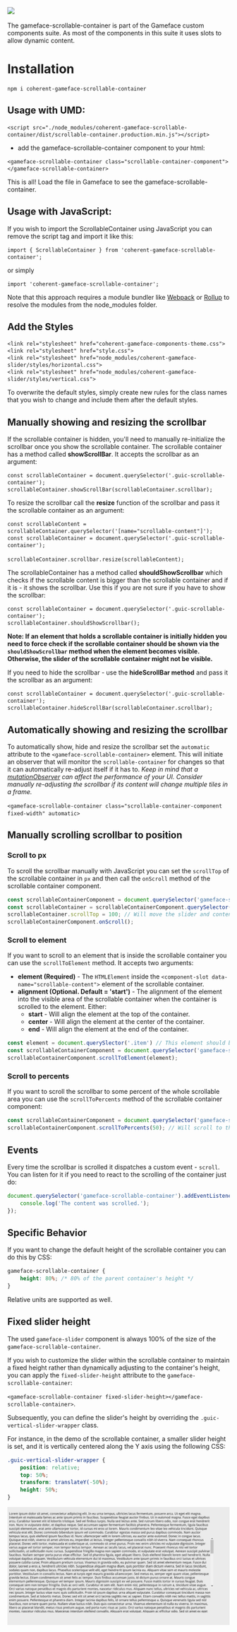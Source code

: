 <!--Copyright (c) Coherent Labs AD. All rights reserved. Licensed under the MIT License. See License.txt in the project root for license information. -->

<a href="https://www.npmjs.com/package/coherent-gameface-scrollable-container"><img src="http://img.shields.io/npm/v/coherent-gameface-scrollable-container.svg?style=flat-square"/></a>

The gameface-scrollable-container is part of the Gameface custom components suite. As most of the components in this suite it uses slots to allow dynamic content.

Installation
===================

```
npm i coherent-gameface-scrollable-container
```

## Usage with UMD:

~~~~{.html}
<script src="./node_modules/coherent-gameface-scrollable-container/dist/scrollable-container.production.min.js"></script>
~~~~

* add the gameface-scrollable-container component to your html:

~~~~{.html}
<gameface-scrollable-container class="scrollable-container-component"></gameface-scrollable-container>
~~~~

This is all! Load the file in Gameface to see the gameface-scrollable-container.

## Usage with JavaScript:

If you wish to import the ScrollableContainer using JavaScript you can remove the script tag and import it like this:

~~~~{.js}
import { ScrollableContainer } from 'coherent-gameface-scrollable-container';
~~~~

or simply

~~~~{.js}
import 'coherent-gameface-scrollable-container';
~~~~

Note that this approach requires a module bundler like [Webpack](https://webpack.js.org/) or [Rollup](https://rollupjs.org/guide/en/) to resolve the
modules from the node_modules folder.

## Add the Styles

~~~~{.css}
<link rel="stylesheet" href="coherent-gameface-components-theme.css">
<link rel="stylesheet" href="style.css">
<link rel="stylesheet" href="node_modules/coherent-gameface-slider/styles/horizontal.css">
<link rel="stylesheet" href="node_modules/coherent-gameface-slider/styles/vertical.css">
~~~~

To overwrite the default styles, simply create new rules for the class names that
you wish to change and include them after the default styles.

## Manually showing and resizing the scrollbar

If the scrollable container is hidden, you'll need to manually re-initialize the scrollbar once you show the scrollable container.
The scrollable container has a method called **showScrollBar**. It accepts the scrollbar as an argument:

~~~~{.js}
const scrollableContainer = document.querySelector('.guic-scrollable-container');
scrollableContainer.showScrollBar(scrollableContainer.scrollbar);
~~~~

To resize the scrollbar call the **resize** function of the scrollbar and pass it the
scrollable container as an argument:

~~~~{.js}
const scrollableContent = scrollableContainer.querySelector('[name="scrollable-content"]');
const scrollableContainer = document.querySelector('.guic-scrollable-container');

scrollableContainer.scrollbar.resize(scrollableContent);
~~~~

The scrollableContainer has a method called **shouldShowScrollbar** which checks if the scrollable content is bigger than the scrollable container and if it is - it shows the scrollbar. Use this if you are not sure if you have to show the scrollbar:

~~~~{.js}
const scrollableContainer = document.querySelector('.guic-scrollable-container');
scrollableContainer.shouldShowScrollbar();
~~~~

**Note: If an element that holds a scrollable container is initially hidden you need to force check if the scrollable container should be shown via the `shouldShowScrollbar` method when the element becomes visible. Otherwise, the slider of the scrollable container might not be visible.**

If you need to hide the scrollbar - use the **hideScrollBar method** and pass it the scrollbar as an argument:

~~~~{.js}
const scrollableContainer = document.querySelector('.guic-scrollable-container');
scrollableContainer.hideScrollBar(scrollableContainer.scrollbar);
~~~~

## Automatically showing and resizing the scrollbar

To automatically show, hide and resize the scrollbar set the `automatic` attribute to the `<gameface-scrollable-container>` element. This will initiate an observer that will monitor the `scrollable-container` for changes so that it can automatically re-adjust itself if it has to. *Keep in mind that a [mutationObserver](https://developer.mozilla.org/en-US/docs/Web/API/MutationObserver) can affect the performance of your UI. Consider manually re-adjusting the scrollbar if its content will change multiple tiles in a frame.*

`<gameface-scrollable-container class="scrollable-container-component fixed-width" automatic>`

## Manually scrolling scrollbar to position

### Scroll to px

To scroll the scrollbar manually with JavaScript you can set the `scrollTop` of the scrollable container in `px` and then call the `onScroll` method of the scrollable container component.

```javascript
const scrollableContainerComponent = document.querySelector('gameface-scrollable-container');
const scrollableContainer = scrollableContainerComponent.querySelector('.guic-scrollable-container');
scrollableContainer.scrollTop = 100; // Will move the slider and content with 100px from the top.
scrollableContainerComponent.onScroll();
```

### Scroll to element

If you want to scroll to an element that is inside the scrollable container you can use the `scrollToElement` method. It accepts two arguments:

* **element (Required)** - The `HTMLElement` inside the `<component-slot data-name="scrollable-content">` element of the scrollable container.
* **alignment (Optional. Default = 'start')** - The alignment of the element into the visible area of the scrollable container when the container is scrolled to the element. Either:
  * **start** - Will align the element at the top of the container.
  * **center** - Will align the element at the center of the container.
  * **end** - Will align the element at the end of the container.

```javascript
const element = document.querySlector('.item') // This element should be inside the scrollable container's content added with the `<component-slot data-name="scrollable-content">`.
const scrollableContainerComponent = document.querySelector('gameface-scrollable-container');
scrollableContainerComponent.scrollToElement(element);
```

### Scroll to percents

If you want to scroll the scrollbar to some percent of the whole scrollable area you can use the `scrollToPercents` method of the scrollable container component:

```javascript
const scrollableContainerComponent = document.querySelector('gameface-scrollable-container');
scrollableContainerComponent.scrollToPercents(50); // Will scroll to the middle of the scrollable area which is 50%
```

## Events

Every time the scrollbar is scrolled it dispatches a custom event - `scroll`. You can listen for it if you need to react to the scrolling of the container just do:

```js
document.querySelector('gameface-scrollable-container').addEventListener('scroll', () => {
    console.log('The content was scrolled.');
});
```

## Specific Behavior

If you want to change the default height of the scrollable container you can do this by CSS:

```CSS
gameface-scrollable-container {
    height: 80%; /* 80% of the parent container's height */
}
```

Relative units are supported as well.

## Fixed slider height

The used `gameface-slider` component is always 100% of the size of the `gameface-scrollable-container`.

If you wish to customize the slider within the scrollable container to maintain a fixed height rather than dynamically adjusting to the container's height, you can apply the `fixed-slider-height` attribute to the `gameface-scrollable-container`:

`<gameface-scrollable-container fixed-slider-height></gameface-scrollable-container>`.

Subsequently, you can define the slider's height by overriding the `.guic-vertical-slider-wrapper` class.

For instance, in the demo of the scrollable container, a smaller slider height is set, and it is vertically centered along the Y axis using the following CSS:

```CSS
.guic-vertical-slider-wrapper {
    position: relative;
    top: 50%;
    transform: translateY(-50%);
    height: 50%;
}
```

![img](./docs-images/fixed-slider-height.png)
